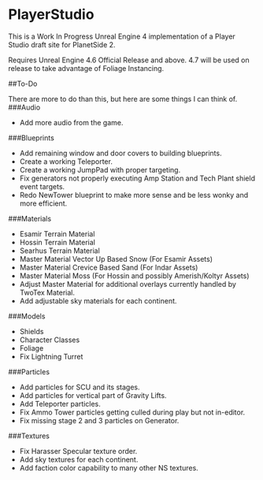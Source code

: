 PlayerStudio
============

This is a Work In Progress Unreal Engine 4 implementation of a Player Studio draft site for PlanetSide 2.

Requires Unreal Engine 4.6 Official Release and above. 4.7 will be used on release to take advantage of Foliage Instancing.

##To-Do

There are more to do than this, but here are some things I can think of.
###Audio
* Add more audio from the game.

###Blueprints
* Add remaining window and door covers to building blueprints.
* Create a working Teleporter.
* Create a working JumpPad with proper targeting.
* Fix generators not properly executing Amp Station and Tech Plant shield event targets.
* Redo NewTower blueprint to make more sense and be less wonky and more efficient.

###Materials
* Esamir Terrain Material
* Hossin Terrain Material
* Searhus Terrain Material
* Master Material Vector Up Based Snow (For Esamir Assets)
* Master Material Crevice Based Sand (For Indar Assets)
* Master Material Moss (For Hossin and possibly Amerish/Koltyr Assets)
* Adjust Master Material for additional overlays currently handled by TwoTex Material.
* Add adjustable sky materials for each continent.

###Models
* Shields
* Character Classes
* Foliage
* Fix Lightning Turret
  
###Particles
* Add particles for SCU and its stages.
* Add particles for vertical part of Gravity Lifts.
* Add Teleporter particles.
* Fix Ammo Tower particles getting culled during play but not in-editor.
* Fix missing stage 2 and 3 particles on Generator.
  
###Textures
* Fix Harasser Specular texture order.
* Add sky textures for each continent.
* Add faction color capability to many other NS textures.